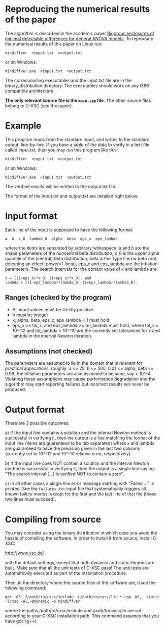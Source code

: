 
Reproducing the numerical results of the paper
==============================================

The algorithm is described in the academic paper 
[Rigorous enclosures of minimal detectable differences for general ANOVA models](http://reliablecomputing.eu/baharev_anova_power_f_test.pdf).
To reproduce the numerical results of this paper on Linux run:

    mindiffver  <input.txt  >output.txt
    
or on Windows:

    mindiffver.exe  <input.txt  >output.txt

The corresponding executables and the input.txt file are in the 
binary_distribution directory. The executables should work on any i386 
compatible architecture.

**The only relevant source file is the `main.cpp` file.** The other 
source files belong to C-XSC (see the paper).


Example
=======

This program reads from the standard input, and writes to the standard output,
line-by-line. If you have a table of the data to verify in a text file called 
input.txt, then you may run this program like this:

    mindiffver  <input.txt  >output.txt
    
or on Windows:

    mindiffver.exe  <input.txt  >output.txt

The verified results will be written to the output.txt file.

The format of the input.txt and output.txt are detailed right below. 


Input format
============

Each line of the input is supposed to have the following format:

    a  b  x_0  lambda_0  alpha  beta  eps_x  eps_lambda

where the items are separated by arbitrary whitespace, a and b are the shape 
parameters of the noncentral beta distribution, x_0 is the upper alpha quantile
of the (central) beta distribution, beta is the Type II error beta (not 
detecting an effect; power=1-beta), eps_x and eps_lambda are the inflation 
parameters. The search intervals for the correct value of x and lambda are:

    x = [(1-eps_x)*x_0, (1+eps_x)*x_0], and
    lambda = [(1-eps_lambda)*lambda_0, (1+eps_lambda)*lambda_0]. 

Ranges (checked by the program)
------------------------------- 

 -  All input values must be strictly positive
 -  b must be integer
 -  x, alpha, beta, eps_x, eps_lambda < 1 must hold
 -  eps_x >= tol_x, and eps_lambda >= tol_lambda must hold, where 
    tol_x = 10^-12 and tol_lambda = 10^-10 are the currently set tolerances
    for x and lambda in the interval Newton iteration.

Assumptions (not checked)
-------------------------

The parameters are assumed to lie in the domain that is relevant for practical 
applications, roughly: a <= 25, b <= 500, 0.01 <= alpha, beta <= 0.99; the 
inflation parameters are also assumed to be sane, say < 10^-4. Violating these 
assumptions may cause performance degradation and the algorithm may start 
reporting failures but incorrect results will never be produced.


Output format
=============

There are 3 possible outcomes:

a) If the input line contains a solution and the interval Newton method is 
   successful in verifying it, then the output is a line matching the format
   of the input line (items are guaranteed to be tab separated) where x and 
   lambda are guaranteed to have the precision given in the last two 
   columns (currently set to 10^-12 and 10^-10 relative error, respectively).
   
b) If the input line does NOT contain a solution and the interval Newton method
   is successful in verifying it, then the output is a single line saying:
   "The search interval [...] is verified NOT to contain a zero".
   
c) In all other cases a single line error message starting with "Failed ..."
   is printed. See the `failures.txt` input file that systematically triggers 
   all known failure modes, except for the first and the last line of that file
   (those two lines must succeed).


Compiling from source
=====================

You may consider using the binary distribution in which case you avoid the 
hassle of compiling the software. In order to install it from source, 
install C-XSC: 

   http://www.xsc.de/ 

with the default settings, except that both dynamic and static libraries are 
built. Make sure that all the unit tests of C-XSC pass! The unit tests are
automatically executed as part of the installation procedure.

Then, in the directory where the source files of the software are, issue the 
following command:

    g++ -O3 -I/path/to/cxsc/include -L/path/to/cxsc/lib *.cpp -Wl,--static -lcxsc -Wl,-Bdynamic -o mindiffver

where the paths /path/to/cxsc/include and /path/to/cxsc/lib are set according
to your C-XSC installation path. This command assumes that you have gcc (g++).

